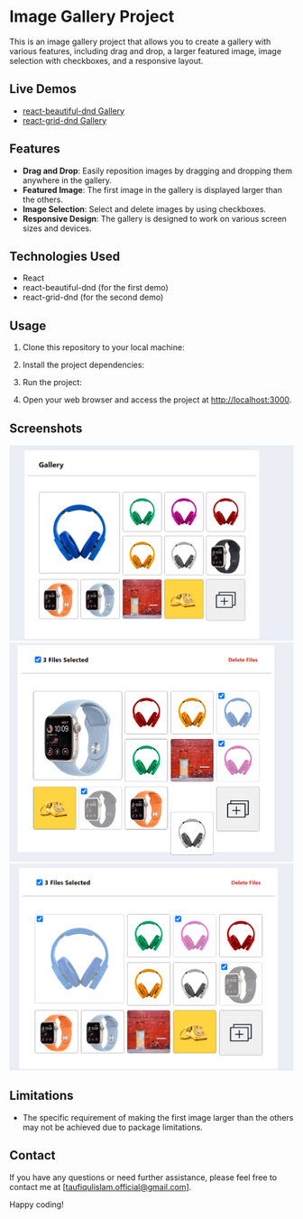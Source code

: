 # Image Gallery Project

This is an image gallery project that allows you to create a gallery with various features, including drag and drop, a larger featured image, image selection with checkboxes, and a responsive layout.

## Live Demos

- [react-beautiful-dnd Gallery](https://image-gallery-react-beautiful-dnd.netlify.app/)
- [react-grid-dnd Gallery](https://image-gallery-react-grid-dnd.netlify.app/)

## Features

- **Drag and Drop**: Easily reposition images by dragging and dropping them anywhere in the gallery.
- **Featured Image**: The first image in the gallery is displayed larger than the others.
- **Image Selection**: Select and delete images by using checkboxes.
- **Responsive Design**: The gallery is designed to work on various screen sizes and devices.

## Technologies Used

- React
- react-beautiful-dnd (for the first demo)
- react-grid-dnd (for the second demo)

## Usage

1. Clone this repository to your local machine:

2. Install the project dependencies:

3. Run the project:

4. Open your web browser and access the project at [http://localhost:3000](http://localhost:3000).

## Screenshots

![Screenshot of the Image Gallery](/src/images/b-dnd.PNG)
![Screenshot of the Image Gallery](/src/images/b-dnd-drag.PNG)
![Screenshot of the Image Gallery](/src/images/delete-files-b-dnd.PNG)

## Limitations

- The specific requirement of making the first image larger than the others may not be achieved due to package limitations.

## Contact

If you have any questions or need further assistance, please feel free to contact me at [taufiqulislam.official@gmail.com].

Happy coding!
